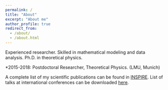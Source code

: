 ```yaml
---
permalink: /
title: "About"
excerpt: "About me"
author_profile: true
redirect_from: 
  - /about/
  - /about.html
---
```

Experienced researcher. Skilled in mathematical modeling and data analysis. Ph.D. in theoretical physics.





*2015-2018: Postdoctoral Researcher, Theoretical Physics. (LMU, Munich)

 
 
A complete list of my scientific publications can be found in [INSPIRE](http://inspirehep.net/author/profile/A.Celis.1).   List of talks at international conferences can be downloaded [here](https://celis.github.io/files/conferences.pdf).          




